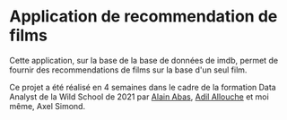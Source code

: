 # Application de recommendation de films

Cette application, sur la base de la base de données de imdb, permet de fournir des recommendations de films sur la base d'un seul film.

Ce projet a été réalisé en 4 semaines dans le cadre de la formation Data Analyst de la Wild School de 2021 par [Alain Abas](https://github.com/alainhabas "Alain Abas"), [Adil Allouche](https://github.com/Adil-Allouche "Adil Allouche") et moi même, Axel Simond.

